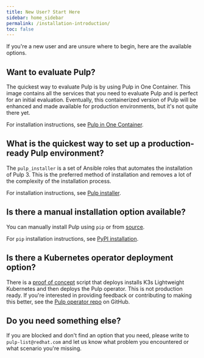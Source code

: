 ```yaml
---
title: New User? Start Here
sidebar: home_sidebar
permalink: /installation-introduction/
toc: false
---
```


If you're a new user and are unsure where to begin, here are the available options.

## Want to evaluate Pulp?

The quickest way to evaluate Pulp is by using Pulp in One Container. This image contains all the services that you need to evaluate Pulp and is perfect for an initial evaluation. Eventually, this containerized version of Pulp will be enhanced and made available for production environments, but it's not quite there yet.

For installation instructions, see [Pulp in One Container](/pulp-in-one-container/).


## What is the quickest way to set up a production-ready Pulp environment?

The `pulp_installer` is a set of Ansible roles that automates the installation of Pulp 3. This is the preferred method of installation and removes a lot of the complexity of the installation process.

For installation instructions, see [Pulp installer](https://docs.pulpproject.org/pulp_installer/).


## Is there a manual installation option available?

You can manually install Pulp using `pip` or from [source](https://github.com/pulp/pulpcore).

For `pip` installation instructions, see [PyPI installation](https://docs.pulpproject.org/pulpcore/en/master/nightly/installation/instructions.html#pypi-installation).


## Is there a Kubernetes operator deployment option?

There is a [proof of concept](https://raw.githubusercontent.com/pulp/pulp-operator/master/insta-demo/pulp-insta-demo.sh) script that deploys installs K3s Lightweight Kubernetes and then deploys the Pulp operator. This is not production ready. If you're interested in providing feedback or contributing to making this better, see the [Pulp operator repo](https://github.com/pulp/pulp-operator) on GitHub.

## Do you need something else?

If you are blocked and don't find an option that you need, please write to `pulp-list@redhat.com` and let us know what problem you encountered or what scenario you're missing.
